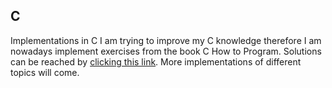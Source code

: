 ## C
Implementations in C
I am trying to improve my C knowledge therefore I am nowadays implement exercises from the book C How to Program. Solutions can be reached by [clicking this link](Exercises_in_the_Book/README.md "Solution file").
More implementations of different topics will come.
